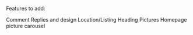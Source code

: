 Features to add:

Comment Replies and design
Location/Listing Heading Pictures
Homepage picture carousel
